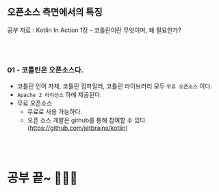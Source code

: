 ## 오픈소스 측면에서의 특징

공부 자료 : Kotlin In Action 1장 - 코틀린이란 무엇이며, 왜 필요한가?

<br></br>

### 01 - 코틀린은 오픈소스다.

- 코틀린 언어 자체, 코틀린 컴파일러, 코틀린 라이브러리 모두 `무료 오픈소스` 이다.
- `Apache 2 라이선스` 하에 제공된다.
- 무료 오픈소스
  - 무료로 사용 가능하다.
  - 오픈 소스 개발은 github를 통해 참여할 수 있다.(https://github.com/jetbrains/kotlin)

<br></br>

# 공부 끝~ 🏃🏻‍♀️